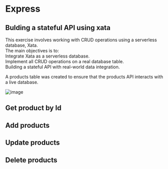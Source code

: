 ﻿# Express
## Bulding a stateful API using xata
This exercise involves working with CRUD operations using a serverless database, Xata. <br>
The main objectives is to: <br>
    Integrate Xata as a serverless database. <br>
    Implement all CRUD operations on a real database table. <br>
    Building a stateful API with real-world data integration. <br>
    
A products table was created to ensure that the products API interacts with a live database.

![image](https://github.com/user-attachments/assets/c39e0885-93c3-49a3-b142-8a4219338405)

## Get product by Id
## Add products
## Update products
## Delete products



